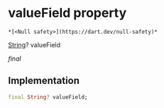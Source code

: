 


# valueField property




    *[<Null safety>](https://dart.dev/null-safety)*


[String](https://api.flutter.dev/flutter/dart-core/String-class.html)? valueField
  
_final_






## Implementation

```dart
final String? valueField;


```







